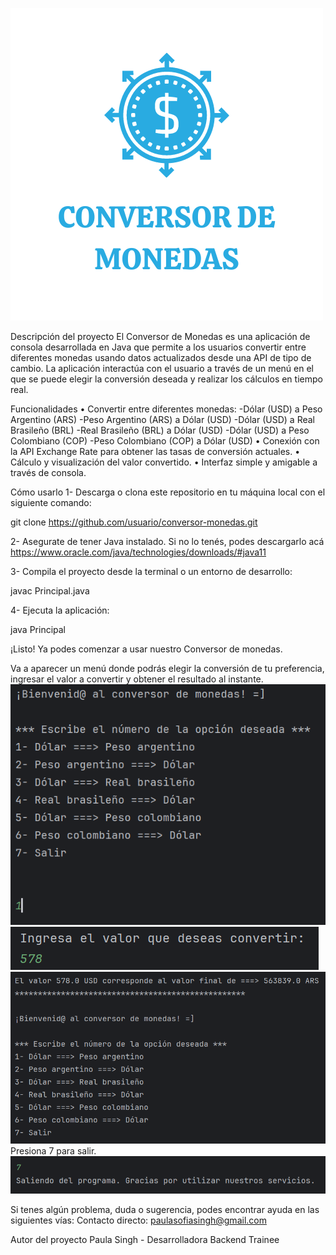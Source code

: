 ![Conversor de Monedas](media/conversorDeMonedas.png)

Descripción del proyecto
El Conversor de Monedas es una aplicación de consola desarrollada en Java que permite a los usuarios convertir entre diferentes monedas usando datos actualizados desde una API de tipo de cambio. La aplicación interactúa con el usuario a través de un menú en el que se puede elegir la conversión deseada y realizar los cálculos en tiempo real.

Funcionalidades
• Convertir entre diferentes monedas:
-Dólar (USD) a Peso Argentino (ARS)
-Peso Argentino (ARS) a Dólar (USD)
-Dólar (USD) a Real Brasileño (BRL)
-Real Brasileño (BRL) a Dólar (USD)
-Dólar (USD) a Peso Colombiano (COP)
-Peso Colombiano (COP) a Dólar (USD)
• Conexión con la API Exchange Rate para obtener las tasas de conversión actuales.
• Cálculo y visualización del valor convertido.
• Interfaz simple y amigable a través de consola.

Cómo usarlo
1- Descarga o clona este repositorio en tu máquina local con el siguiente comando:

git clone https://github.com/usuario/conversor-monedas.git

2- Asegurate de tener Java instalado. Si no lo tenés, podes descargarlo acá https://www.oracle.com/java/technologies/downloads/#java11

3- Compila el proyecto desde la terminal o un entorno de desarrollo:

javac Principal.java

4- Ejecuta la aplicación:

java Principal

¡Listo! Ya podes comenzar a usar nuestro Conversor de monedas.

Va a aparecer un menú donde podrás elegir la conversión de tu preferencia, ingresar el valor a convertir y obtener el resultado al instante.
![Imagen del menú del programa](media/captura1.png)
![Ejemplo de ingreso de opción 1](media/captura2.png)
![Ingreso de cantidad a convertir](media/captura3.png)
Presiona 7 para salir.
![Salir del programa](media/captura4.png)

Si tenes algún problema, duda o sugerencia, podes encontrar ayuda en las siguientes vías:
Contacto directo: paulasofiasingh@gmail.com

Autor del proyecto
Paula Singh - Desarrolladora Backend Trainee